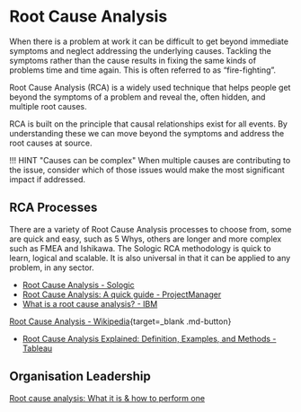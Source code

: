 # Root Cause Analysis

When there is a problem at work it can be difficult to get beyond immediate symptoms and neglect addressing the underlying causes. Tackling the symptoms rather than the cause results in fixing the same kinds of problems time and time again.  This is often referred to as “fire-fighting”.

Root Cause Analysis (RCA) is a widely used technique that helps people get beyond the symptoms of a problem and reveal the, often hidden, and multiple root causes.

RCA is built on the principle that causal relationships exist for all events. By understanding these we can move beyond the symptoms and address the root causes at source.

!!! HINT "Causes can be complex"
    When multiple causes are contributing to the issue, consider which of those issues would make the most significant impact if addressed.


## RCA Processes

There are a variety of Root Cause Analysis processes to choose from, some are quick and easy, such as 5 Whys, others are longer and more complex such as FMEA and Ishikawa. The Sologic RCA methodology is quick to learn, logical and scalable.  It is also universal in that it can be applied to any problem, in any sector.

- [Root Cause Analysis - Sologic](https://www.sologic.com/en-gb/about/root-cause-analysis)
- [Root Cause Analysis: A quick guide - ProjectManager](https://www.projectmanager.com/blog/root-cause-analysis-guide)
- [What is a root cause analysis? - IBM](https://www.ibm.com/topics/root-cause-analysis)

[Root Cause Analysis - Wikipedia](https://en.wikipedia.org/wiki/Root_cause_analysis){target=_blank .md-button}

- [Root Cause Analysis Explained: Definition, Examples, and Methods - Tableau](https://www.tableau.com/learn/articles/root-cause-analysis)

## Organisation Leadership

[Root cause analysis: What it is & how to perform one](https://online.hbs.edu/blog/post/root-cause-analysis)
